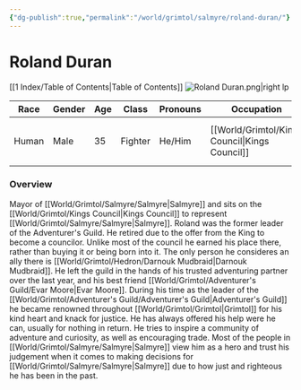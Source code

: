 ```yaml
---
{"dg-publish":true,"permalink":"/world/grimtol/salmyre/roland-duran/"}
---
```


# Roland Duran

[[1 Index/Table of Contents\|Table of Contents]]
![Roland Duran.png|right lp](/img/user/Z_Attachments/Roland%20Duran.png)

| Race  | Gender | Age | Class   | Pronouns | Occupation        | Alignment   | Languages                     | God   |
| ----- | ------ | --- | ------- | -------- | ----------------- | ----------- | ----------------------------- | ----- |
| Human | Male   | 35  | Fighter | He/Him   | [[World/Grimtol/Kings Council\|Kings Council]] | Lawful Good | Common, Giant, Elvish, Goblin | Order |
### Overview
Mayor of [[World/Grimtol/Salmyre/Salmyre\|Salmyre]] and sits on the [[World/Grimtol/Kings Council\|Kings Council]] to represent [[World/Grimtol/Salmyre/Salmyre\|Salmyre]].
Roland was the former leader of the Adventurer's Guild. He retired due to the offer from the King to become a councilor. Unlike most of the council he earned his place there, rather than buying it or being born into it. The only person he consideres an ally there is [[World/Grimtol/Hedron/Darnouk Mudbraid\|Darnouk Mudbraid]]. He left the guild in the hands of his trusted adventuring partner over the last year, and his best friend   [[World/Grimtol/Adventurer's Guild/Evar Moore\|Evar Moore]]. During his time as the leader of the [[World/Grimtol/Adventurer's Guild/Adventurer's Guild\|Adventurer's Guild]] he became renowned throughout [[World/Grimtol/Grimtol\|Grimtol]] for his kind heart and knack for justice. He has always offered his help were he can, usually for nothing in return. He tries to inspire a community of adventure and curiosity, as well as encouraging trade. Most of the people in [[World/Grimtol/Salmyre/Salmyre\|Salmyre]] view him as a hero and trust his judgement when it comes to making decisions for [[World/Grimtol/Salmyre/Salmyre\|Salmyre]] due to how just and righteous he has been in the past. 



